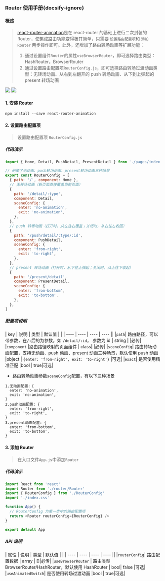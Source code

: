 ### Router 使用手册{docsify-ignore}

#### 概述

> [react-router-animation](https://github.com/JackXJR/react-router-animation)是在 react-router 的基础上进行二次封装的 Router，使集成路由功能变得极其简单，只需要 `设置路由配置项`和 `添加 Router` 两步操作即可。此外，还增加了路由转场动画等扩展功能：
>
> 1. 通过设置组件`Router`的属性`useBrowserRouter`，即可选择路由类型：HashRouter，BrowserRouter
> 2. 通过设置路由配置项`RouterConfig.js`，即可选择路由转场过渡动画类型：无转场动画、从右到左翻开的 push 转场动画、从下到上弹起的 present 转场动画

![](./resources/test.gif)
![](./resources/test.gif)

#### 1. 安装 Router

```
npm install --save react-router-animation
```

#### 2. 设置路由配置项

> 设置路由配置项 `RouterConfig.js`

##### 代码演示

```javascript
import { Home, Detail, PushDetail, PresentDetail } from './pages/index'

// 例举了无动画、push转场动画、present转场动画三种场景
export const RouterConfig = [
  { path: '/', component: Home },
  // 无转场动画（新页面直接覆盖当前页面）
  {
    path: '/detail/:type',
    component: Detail,
    sceneConfig: {
      enter: 'no-animation',
      exit: 'no-animation',
    },
  },
  // push 转场动画（打开时，从左往右覆盖；关闭时，从右往左收回）
  {
    path: '/push/detail/:type/:id',
    component: PushDetail,
    sceneConfig: {
      enter: 'from-right',
      exit: 'to-right',
    },
  },
  // present 转场动画（打开时，从下往上弹起；关闭时，从上往下收起）
  {
    path: '/present/detail',
    component: PresentDetail,
    sceneConfig: {
      enter: 'from-bottom',
      exit: 'to-bottom',
    },
  },
]
```

##### 配置项说明

| key | 说明 | 类型 | 默认值 | |
| ---- | ---- | ---- | ---- ||
|`path`| 路由路径，可以带参数，在`/:`后的为参数，如 `/detail/:id`， 参数为 id | string | |必传|
|`component` |路由路径映射的页面组件 | class| |必传|
|`sceneConfig`| 路由转场动画配置，支持无动画、push 动画、present 动画三种场景，默认使用 push 动画 |object | `{enter: 'from-right', exit: 'to-right'}` |可选|
|`exact`| 是否使用精准匹配 |bool | true|可选|

- 路由转场动画参数`sceneConfig`配置，有以下三种场景

```
1.无动画配置：{
  enter: 'no-animation',
  exit: 'no-animation',
}
2.push动画配置: {
  enter: 'from-right',
  exit: 'to-right',
}
3.present动画配置: {
  enter: 'from-bottom',
  exit: 'to-bottom',
}
```

#### 3. 添加 Router

> 在入口文件`App.js`中添加`Router`

##### 代码演示

```javascript
import React from 'react'
import Router from './router/Router'
import { RouterConfig } from './RouterConfig'
import './index.css'

function App() {
  // RouterConfig 为第一步中的路由配置项
  return <Router routerConfig={RouterConfig} />
}

export default App
```

##### API 说明

| 属性 | 说明 | 类型 | 默认值 | |
| ---- | ---- | ---- | ---- ||
|`routerConfig`| 路由配置数据 | array | []|必传|
|`useBrowserRouter` | 路由类型 BrowserRouter/HashRouter，默认使用 HashRouter | bool| false |可选|
|`useAnimatedSwitch`| 是否使用转场过渡动画 |bool | true|可选|
